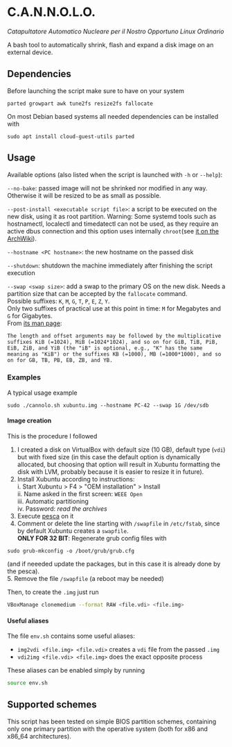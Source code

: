 # C.A.N.N.O.L.O.

*Catapultatore Automatico Nucleare per il Nostro Opportuno Linux Ordinario*

A bash tool to automatically shrink, flash and expand a disk image on an external device. 

## Dependencies

Before launching the script make sure to have on your system

```
parted growpart awk tune2fs resize2fs fallocate
```

On most Debian based systems all needed dependencies can be installed with 

```
sudo apt install cloud-guest-utils parted
```

## Usage 

Available options (also listed when the script is launched with `-h` or `--help`):

`--no-bake`: passed image will not be shrinked nor modified in any way. Otherwise it will be resized to be as small as possible.

`--post-install <executable script file>`: a script to be executed on the new disk, using it as root partition. Warning: Some systemd tools such as hostnamectl, localectl and timedatectl can not be used, as they require an active dbus connection and this option uses internally `chroot`(see [it on the ArchWiki](https://wiki.archlinux.org/index.php/Chroot)).

`--hostname <PC hostname>`: the new hostname on the passed disk

`--shutdown`: shutdown the machine immediately after finishing the script execution

`--swap <swap size>`: add a swap to the primary OS on the new disk. Needs a partition size that can be accepted by the `fallocate` command.   
Possible suffixes: `K`, `M`, `G`, `T`, `P`, `E`, `Z`, `Y`.  
Only two suffixes of practical use at this point in time: `M` for Megabytes and `G` for Gigabytes.  
From [its man page](http://man7.org/linux/man-pages/man1/fallocate.1.html):  
```
The length and offset arguments may be followed by the multiplicative suffixes KiB (=1024), MiB (=1024*1024), and so on for GiB, TiB, PiB, EiB, ZiB, and YiB (the "iB" is optional, e.g., "K" has the same meaning as "KiB") or the suffixes KB (=1000), MB (=1000*1000), and so on for GB, TB, PB, EB, ZB, and YB.
```

### Examples

A typical usage example

```
sudo ./cannolo.sh xubuntu.img --hostname PC-42 --swap 1G /dev/sdb
```

#### Image creation

This is the procedure I followed

1. I created a disk on VirtualBox with default size (10 GB), default type (`vdi`) but with fixed size (in this case the default option is dynamically allocated, but choosing that option will result in Xubuntu formatting the disk with LVM, probably because it is easier to resize it in future).
2. Install Xubuntu according to instructions:  
  i. Start Xubuntu > F4 > "OEM installation" > Install  
  ii. Name asked in the first screen: `WEEE Open`  
  iii. Automatic partitioning  
  iv. Password: _read the archives_  
3. Execute [pesca](https://github.com/WEEE-Open/pesca) on it
4. Comment or delete the line starting with `/swapfile` in `/etc/fstab`, since by default Xubuntu creates a `swapfile`.  
**ONLY FOR 32 BIT**: Regenerate grub config files with 
```
sudo grub-mkconfig -o /boot/grub/grub.cfg
```
(and if neeeded update the packages, but in this case it is already done by the pesca).  
5. Remove the file `/swapfile` (a reboot may be needed)

Then, to create the `.img` just run
```bash
VBoxManage clonemedium --format RAW <file.vdi> <file.img>
```

#### Useful aliases 

The file `env.sh` contains some useful aliases:
- `img2vdi <file.img> <file.vdi>` creates a `vdi` file from the passed `.img`
- `vdi2img <file.vdi> <file.img>` does the exact opposite process

These aliases can be enabled simply by running
```bash
source env.sh
```

## Supported schemes

This script has been tested on simple BIOS partition schemes, containing only one primary partition with the operative system (both for x86 and x86_64 architectures).

